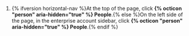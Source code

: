 1. {% ifversion horizontal-nav %}At the top of the page, click **{% octicon "person" aria-hidden="true" %} People**.{% else %}On the left side of the page, in the enterprise account sidebar, click **{% octicon "person" aria-hidden="true" %} People**.{% endif %}
